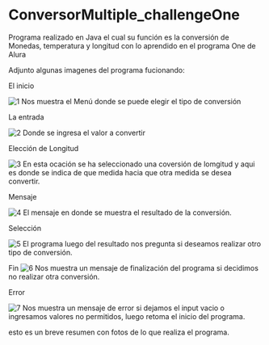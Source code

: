 # ConversorMultiple_challengeOne
Programa realizado en Java el cual su función es la conversión de Monedas, temperatura y longitud
con lo aprendido en el programa One de Alura

Adjunto algunas imagenes del programa fucionando:

El inicio

![1](https://github.com/williamscolt/ConversorMultiple_challengeOne/assets/122056756/a9d3af7e-04c0-4965-a01f-6de57fd87566)
Nos muestra el Menú donde se puede elegir
el tipo de conversión

La entrada

![2](https://github.com/williamscolt/ConversorMultiple_challengeOne/assets/122056756/67c4d12b-9885-4da3-bdc1-88b2df820a55)
Donde se ingresa el valor a convertir

Elección de Longitud

![3](https://github.com/williamscolt/ConversorMultiple_challengeOne/assets/122056756/3d016a3e-dc88-48b9-a876-ddd574866e09)
En esta ocación se ha seleccionado una coversión de lomgitud y aqui es donde se indica de que medida hacia que otra medida se desea convertir.

Mensaje

![4](https://github.com/williamscolt/ConversorMultiple_challengeOne/assets/122056756/50cb7c55-5abb-4fcb-9d24-3392228978d7)
El mensaje en donde se muestra el resultado de la conversión.

Selección

![5](https://github.com/williamscolt/ConversorMultiple_challengeOne/assets/122056756/5d2ad44e-9d79-4ee8-bc09-9d726a7f3c20)
El programa luego del resultado nos pregunta si deseamos realizar otro tipo de conversión.

Fin
![6](https://github.com/williamscolt/ConversorMultiple_challengeOne/assets/122056756/e2f55ed7-0264-48c7-b679-cb586129cfa7)
Nos muestra un mensaje de finalización del programa si decidimos no realizar otra conversión.

Error

![7](https://github.com/williamscolt/ConversorMultiple_challengeOne/assets/122056756/8d2578e8-bb59-4454-829c-57093f2231e1)
Nos muestra un mensaje de error si dejamos el input vacio o ingresamos valores no permitidos, luego retoma el inicio del programa.

esto es un breve resumen con fotos de lo que realiza el programa.  

